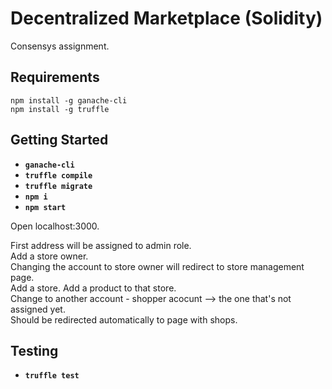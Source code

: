 # Decentralized Marketplace (Solidity)

Consensys assignment.

## Requirements

    npm install -g ganache-cli
    npm install -g truffle

## Getting Started

- **`ganache-cli`**
- **`truffle compile`**
- **`truffle migrate`**
- **`npm i`**
- **`npm start`**

Open localhost:3000.

First address will be assigned to admin role. <br/>
Add a store owner.
<br/> Changing the account to store owner will redirect to store management page.
<br/>Add a store. Add a product to that store.
<br/>Change to another account - shopper acocunt --> the one that's not assigned yet.
<br/> Should be redirected automatically to page with shops.

## Testing

- **`truffle test`**
